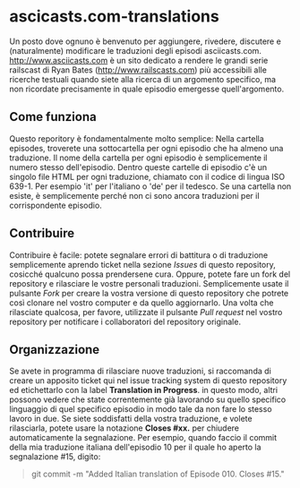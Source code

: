 ascicasts.com-translations
==========================

Un posto dove ognuno è benvenuto per aggiungere, rivedere, discutere e (naturalmente) modificare le traduzioni degli episodi asciicasts.com. http://www.asciicasts.com è un sito dedicato a rendere le grandi serie  railscast di Ryan Bates (http://www.railscasts.com) più accessibili alle ricerche testuali quando siete alla ricerca di un argomento specifico, ma non ricordate precisamente in quale episodio emergesse quell'argomento.

Come funziona
-------------

Questo reporitory è fondamentalmente molto semplice: Nella cartella episodes, troverete una sottocartella per ogni episodio che ha almeno una traduzione. Il nome della cartella per ogni episodio è semplicemente il numero stesso dell'episodio. Dentro queste cartelle di episodio c'è un singolo file HTML per ogni traduzione, chiamato con il codice di lingua ISO 639-1. Per esempio 'it' per l'italiano o 'de' per il tedesco. Se una cartella non esiste, è semplicemente perché non ci sono ancora traduzioni per il corrispondente episodio.

Contribuire
-----------

Contribuire è facile: potete segnalare errori di battitura o di traduzione semplicemente aprendo ticket nella sezione *Issues* di questo repository, cosicché qualcuno possa prendersene cura. Oppure, potete fare un fork del repository e rilasciare le vostre personali traduzioni. Semplicemente usate il pulsante *Fork* per creare la vostra versione di questo repository che potrete così clonare nel vostro computer e da quello aggiornarlo. Una volta che rilasciate qualcosa, per favore, utilizzate il pulsante *Pull request* nel vostro repository per notificare i collaboratori del repository originale.

Organizzazione
--------------

Se avete in programma di rilasciare nuove traduzioni, si raccomanda di creare un apposito ticket qui nel issue tracking system di questo repository ed etichettarlo con la label **Translation in Progress**. in questo modo, altri possono vedere che state correntemente già lavorando su quello specifico linguaggio di quel specifico episodio in modo tale da non fare lo stesso lavoro in due. Se siete soddisfatti della vostra traduzione, e volete rilasciarla, potete usare la notazione **Closes #xx.** per chiudere automaticamente la segnalazione. Per esempio, quando faccio il commit della mia traduzione italiana dell'episodio 10 per il quale ho aperto la segnalazione #15, digito:

>  git commit -m "Added Italian translation of Episode 010. Closes #15."